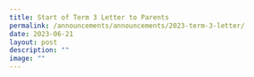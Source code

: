 ```yaml
---
title: Start of Term 3 Letter to Parents
permalink: /announcements/announcements/2023-term-3-letter/
date: 2023-06-21
layout: post
description: ""
image: ""
---
```

